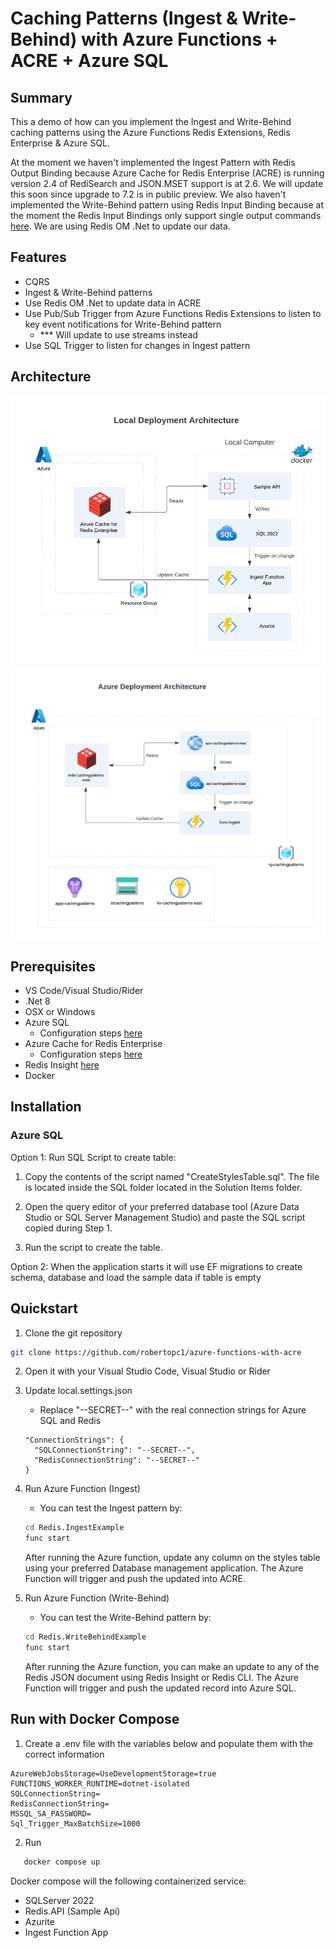 # Caching Patterns (Ingest & Write-Behind) with Azure Functions + ACRE + Azure SQL

## Summary
This a demo of how can you implement the Ingest and Write-Behind caching patterns using the Azure Functions Redis Extensions,
Redis Enterprise & Azure SQL.

At the moment we haven't implemented the Ingest Pattern with Redis Output Binding because Azure Cache for Redis Enterprise (ACRE)
is running version 2.4 of RediSearch and JSON.MSET support is at 2.6. We will update this soon since upgrade to 7.2 is in public preview. We also haven't implemented the Write-Behind pattern using
Redis Input Binding because at the moment the Redis Input Bindings only support single output commands [here](https://github.com/Azure/azure-functions-redis-extension/blob/main/src/Microsoft.Azure.WebJobs.Extensions.Redis/Bindings/RedisAsyncConverter.cs#L63). We are using Redis OM .Net to update our data.

## Features

- CQRS
- Ingest & Write-Behind patterns
- Use Redis OM .Net to update data in ACRE
- Use Pub/Sub Trigger from Azure Functions Redis Extensions to listen to key event notifications for Write-Behind pattern
  - *** Will update to use streams instead
- Use SQL Trigger to listen for changes in Ingest pattern

## Architecture
![Local Deployment](./images/local-deployment.png)
![Azure Deployment](./images/azure-deployment.png)

## Prerequisites

- VS Code/Visual Studio/Rider
- .Net 8
- OSX or Windows
- Azure SQL
  - Configuration steps [here](https://learn.microsoft.com/en-us/azure/azure-sql/database/single-database-create-quickstart?view=azuresql&tabs=azure-portal)
- Azure Cache for Redis Enterprise
  - Configuration steps [here](https://learn.microsoft.com/en-us/azure/azure-cache-for-redis/quickstart-create-redis-enterprise)
- Redis Insight [here](https://redis.io/insight/)
- Docker

## Installation

### Azure SQL

Option 1: Run SQL Script to create table:

1. Copy the contents of the script named "CreateStylesTable.sql". The file is located inside the SQL folder located in the Solution Items folder.

2. Open the query editor of your preferred database tool (Azure Data Studio or SQL Server Management Studio) and paste the SQL script copied during Step 1.

3. Run the script to create the table.

Option 2: When the application starts it will use EF migrations to create schema, database and load the sample data if table is empty

## Quickstart

1. Clone the git repository

```sh
git clone https://github.com/robertopc1/azure-functions-with-acre
```

2. Open it with your Visual Studio Code, Visual Studio or Rider

3. Update local.settings.json
    - Replace "--SECRET--" with the real connection strings for Azure SQL and Redis

    ```text
    "ConnectionStrings": {
      "SQLConnectionString": "--SECRET--",
      "RedisConnectionString": "--SECRET--"
    }
    ```

4. Run Azure Function (Ingest)
    - You can test the Ingest pattern by:

    ```sh
    cd Redis.IngestExample
    func start
    ```

    After running the Azure function, update any column on the styles table using your preferred Database management application.
    The Azure Function will trigger and push the updated into ACRE.


5. Run Azure Function (Write-Behind)
    - You can test the Write-Behind pattern by:

    ```sh
    cd Redis.WriteBehindExample
    func start
    ```
   
    After running the Azure function, you can make an update to any of the Redis JSON document using Redis Insight or Redis CLI.
    The Azure Function will trigger and push the updated record into Azure SQL.

## Run with Docker Compose

1. Create a .env file with the variables below and populate them with the correct information
```text
AzureWebJobsStorage=UseDevelopmentStorage=true
FUNCTIONS_WORKER_RUNTIME=dotnet-isolated
SQLConnectionString=
RedisConnectionString=
MSSQL_SA_PASSWORD=
Sql_Trigger_MaxBatchSize=1000
```

2. Run 
 ```sh
    docker compose up
```

Docker compose will the following containerized service:
- SQLServer 2022
- Redis.API (Sample Api)
- Azurite
- Ingest Function App
